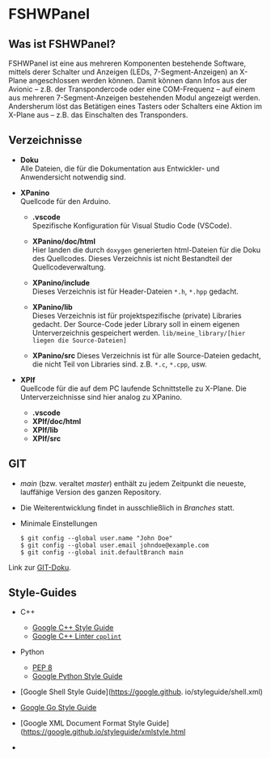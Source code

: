 # FSHWPanel

## Was ist FSHWPanel?

FSHWPanel ist eine aus mehreren Komponenten bestehende Software, mittels derer Schalter und Anzeigen (LEDs, 7-Segment-Anzeigen) an X-Plane angeschlossen werden können. Damit können dann Infos aus der Avionic – z.B. der Transpondercode oder eine COM-Frequenz – auf einem aus mehreren 7-Segment-Anzeigen bestehenden Modul angezeigt werden. Andersherum löst das Betätigen eines Tasters oder Schalters eine Aktion im X-Plane aus – z.B. das Einschalten des Transponders.

## Verzeichnisse

* **Doku**  
  Alle Dateien, die für die Dokumentation aus Entwickler- und Anwendersicht notwendig sind.

* **XPanino**  
  Quellcode für den Arduino.

  * **.vscode**  
    Spezifische Konfiguration für Visual Studio Code (VSCode).
  * **XPanino/doc/html**  
    Hier landen die durch `doxygen` generierten html-Dateien für die Doku des Quellcodes. Dieses Verzeichnis ist nicht Bestandteil der Quellcodeverwaltung.

  * **XPanino/include**  
    Dieses Verzeichnis ist für Header-Dateien `*.h`, `*.hpp` gedacht.

  * **XPanino/lib**  
    Dieses Verzeichnis ist für projektspezifische (private) Libraries gedacht. Der Source-Code jeder Library soll in einem eigenen Unterverzeichnis gespeichert werden. `lib/meine_library/[hier liegen die Source-Dateien]`

  * **XPanino/src**
    Dieses Verzeichnis ist für alle Source-Dateien gedacht, die nicht Teil von Libraries sind. z.B. `*.c`, `*.cpp`, usw.

* **XPIf**  
  Quellcode für die auf dem PC laufende Schnittstelle zu X-Plane. Die Unterverzeichnisse sind hier analog zu XPanino.

  * **.vscode**
  * **XPIf/doc/html**
  * **XPIf/lib**
  * **XPIf/src**

## GIT

* *main* (bzw. veraltet *master*) enthält zu jedem Zeitpunkt die neueste, lauffähige Version des ganzen Repository.

* Die Weiterentwicklung findet in ausschließlich in *Branches* statt.

* Minimale Einstellungen

  ```console
  $ git config --global user.name "John Doe"
  $ git config --global user.email johndoe@example.com
  $ git config --global init.defaultBranch main
  ```

Link zur [GIT-Doku](https://git-scm.com/book/de/v2).



## Style-Guides

* C++
  * [Google C++ Style Guide](https://google.github.io/styleguide/cppguide.html)
  * [Google C++ Linter `cpplint`](https://google.github.io/styleguide/xmlstyle.html)

* Python
  * [PEP 8](https://www.python.org/dev/peps/pep-0008/)
  * [Google Python Style Guide](https://google.github.io/styleguide/pyguide.html)
* [Google Shell Style Guide](https://google.github. io/styleguide/shell.xml)
* [Google Go Style Guide](https://google.github.io/styleguide/go/)
* [Google XML Document Format Style Guide](https://google.github.io/styleguide/xmlstyle.html
* 